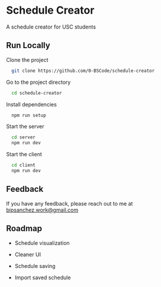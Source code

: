 
# Schedule Creator

A schedule creator for USC students

## Run Locally

Clone the project

```bash
  git clone https://github.com/0-BSCode/schedule-creator
```

Go to the project directory

```bash
  cd schedule-creator
```

Install dependencies

```bash
  npm run setup
```

Start the server

```bash
  cd server
  npm run dev
```

Start the client

```bash
  cd client
  npm run dev
```



## Feedback

If you have any feedback, please reach out to me at bipsanchez.work@gmail.com


## Roadmap

- Schedule visualization

- Cleaner UI

- Schedule saving

- Import saved schedule

